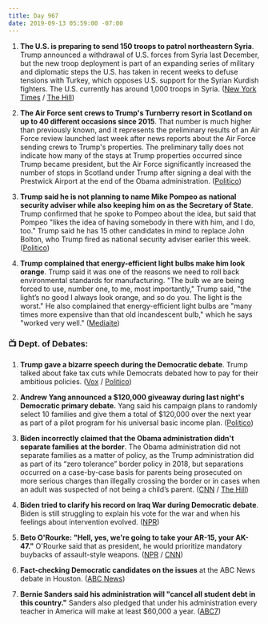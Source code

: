 ```yaml
---
title: Day 967
date: 2019-09-13 05:59:00 -07:00
---
```


1. **The U.S. is preparing to send 150 troops to patrol northeastern Syria**. Trump announced a withdrawal of U.S. forces from Syria last December, but the new troop deployment is part of an expanding series of military and diplomatic steps the U.S. has taken in recent weeks to defuse tensions with Turkey, which opposes U.S. support for the Syrian Kurdish fighters. The U.S. currently has around 1,000 troops in Syria. ([New York Times](https://www.nytimes.com/2019/09/12/world/middleeast/syria-war.html) / [The Hill](https://thehill.com/policy/defense/461228-us-could-deploy-150-troops-to-syria-report))

2. **The Air Force sent crews to Trump's Turnberry resort in Scotland on up to 40 different occasions since 2015**. That number is much higher than previously known, and it represents the preliminary results of an Air Force review launched last week after news reports about the Air Force sending crews to Trump's properties. The preliminary tally does not indicate how many of the stays at Trump properties occurred since Trump became president, but the Air Force significantly increased the number of stops in Scotland under Trump after signing a deal with the Prestwick Airport at the end of the Obama administration. ([Politico](https://www.politico.com/story/2019/09/12/air-force-trump-scottish-resort-1493624))

3. **Trump said he is not planning to name Mike Pompeo as national security adviser while also keeping him on as the Secretary of State**. Trump confirmed that he spoke to Pompeo about the idea, but said that Pompeo "likes the idea of having somebody in there with him, and I do, too." Trump said he has 15 other candidates in mind to replace John Bolton, who Trump fired as national security adviser earlier this week. ([Politico](https://www.politico.com/story/2019/09/12/trump-wont-name-pompeo-national-security-adviser-1493611))

4. **Trump complained that energy-efficient light bulbs make him look orange**. Trump said it was one of the reasons we need to roll back environmental standards for manufacturing. "The bulb we are being forced to use, number one, to me, most importantly," Trump said, "the light’s no good I always look orange, and so do you. The light is the worst." He also complained that energy-efficient light bulbs are "many times more expensive than that old incandescent bulb," which he says "worked very well." ([Mediaite](https://www.mediaite.com/trump/trump-blames-his-orange-appearance-on-energy-efficient-light-bulbs/))

### 📺 Dept. of Debates:

1. **Trump gave a bizarre speech during the Democratic debate**. Trump talked about fake tax cuts while Democrats debated how to pay for their ambitious policies. ([Vox](https://www.vox.com/2020-presidential-election/2019/9/12/20863669/trump-baltimore-speech-house-gop-dem-debate) / [Politico](https://www.politico.com/story/2019/09/12/trump-democratic-debate-1493699))

2. **Andrew Yang announced a $120,000 giveaway during last night's Democratic primary debate.** Yang said his campaign plans to randomly select 10 families and give them a total of $120,000 over the next year as part of a pilot program for his universal basic income plan. ([Politico](https://www.politico.com/story/2019/09/12/andrew-yang-120000-giveaway-for-ubi-pilot-program-1493622))

3. **Biden incorrectly claimed that the Obama administration didn't separate families at the border**. The Obama administration did not separate families as a matter of policy, as the Trump administration did as part of its “zero tolerance” border policy in 2018, but separations occurred on a case-by-case basis for parents being prosecuted on more serious charges than illegally crossing the border or in cases when an adult was suspected of not being a child’s parent. ([CNN](https://www.cnn.com/politics/live-news/democratic-debate-september-2019/h_ca819e341152d783479eb2dc6240c08c) / [The Hill](https://thehill.com/homenews/campaign/461230-biden-incorrectly-claims-obama-administration-didnt-separate-families))

4. **Biden tried to clarify his record on Iraq War during Democratic debate**. Biden is still struggling to explain his vote for the war and when his feelings about intervention evolved. ([NPR](https://www.npr.org/2019/09/12/760043103/biden-tries-to-clarify-his-record-on-iraq-war-during-democratic-debate))

5. **Beto O'Rourke: "Hell, yes, we're going to take your AR-15, your AK-47."** O'Rourke said that as president, he would prioritize mandatory buybacks of assault-style weapons. ([NPR](https://www.npr.org/2019/09/12/760386808/orourke-promises-to-take-your-ar-15-but-americans-are-split-on-buybacks) / [CNN](https://www.cnn.com/2019/09/12/politics/beto-orourke-hell-yes-take-ar-15-ak-47/index.html))

6. **Fact-checking Democratic candidates on the issues** at the ABC News debate in Houston. ([ABC News](https://abcnews.go.com/Politics/fact-checking-democratic-candidates-issues-abc-news-debate/story?id=65417684))

7. **Bernie Sanders said his administration will "cancel all student debt in this country."** Sanders also pledged that under his administration every teacher in America will make at least $60,000 a year. ([ABC7](https://abc7news.com/politics/sanders-we-are-going-to-cancel-all-student-debt-in-this-country/5536358/))